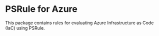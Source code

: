 # PSRule for Azure

This package contains rules for evaluating Azure Infrastructure as Code (IaC) using PSRule.
